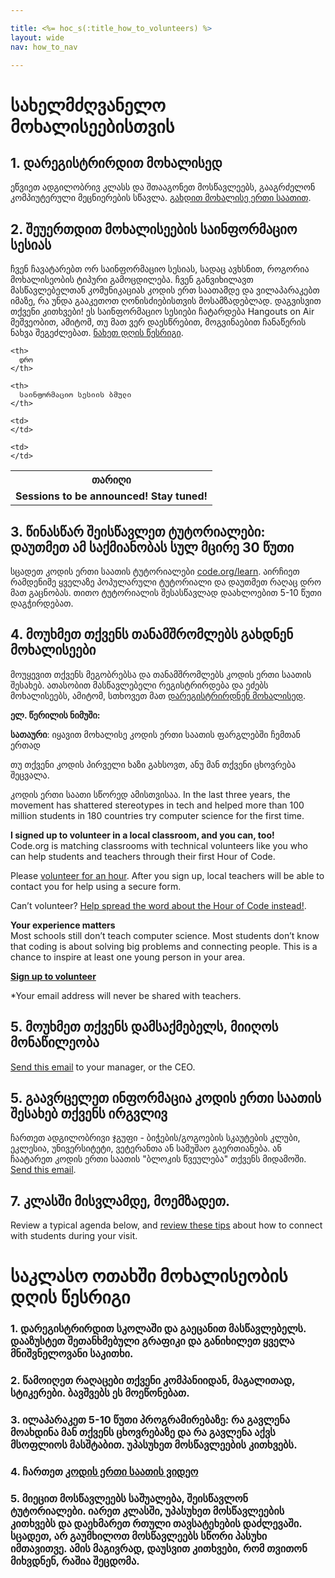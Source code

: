 ```yaml
---

title: <%= hoc_s(:title_how_to_volunteers) %>
layout: wide
nav: how_to_nav

---
```


# სახელმძღვანელო მოხალისეებისთვის

## 1. დარეგისტრირდით მოხალისედ

ეწვიეთ ადგილობრივ კლასს და შთააგონეთ მოსწავლეებს, გააგრძელონ კომპიუტერული მეცნიერების სწავლა. [გახდით მოხალისე ერთი საათით](https://code.org/volunteer/engineer).

## 2. შეუერთდით მოხალისეების საინფორმაციო სესიას

ჩვენ ჩავატარებთ ორ საინფორმაციო სესიას, სადაც ავხსნით, როგორია მოხალისეობის ტიპური გამოცდილება. ჩვენ განვიხილავთ მასწავლებელთან კომუნიკაციას კოდის ერთ საათამდე და ვილაპარაკებთ იმაზე, რა უნდა გააკეთოთ ღონისძიებისთვის მოსამზადებლად. დაგვისვით თქვენი კითხვები! ეს საინფორმაციო სესიები ჩატარდება Hangouts on Air მეშვეობით, ამიტომ, თუ მათ ვერ დაესწრებით, მოგვინაებით ჩანაწერის ნახვა შეგეძლებათ. [ნახეთ დღის წესრიგი](https://docs.google.com/document/d/1y2PjgICSEnYGTD7MT1mvLS6RvA9BJDG4zWheD0ZFIUo/edit?usp=sharing).

<table>
  <tr>
    <th>
      თარიღი
    </th>
    
    <th>
      დრო
    </th>
    
    <th>
      საინფორმაციო სესიის ბმული
    </th>
  </tr>
  
  <tr>
    <td>
      <strong>Sessions to be announced! Stay tuned!</strong>
    </td>
    
    <td>
    </td>
    
    <td>
    </td>
  </tr>
</table>

## 3. წინასწარ შეისწავლეთ ტუტორიალები: დაუთმეთ ამ საქმიანობას სულ მცირე 30 წუთი

სცადეთ კოდის ერთი საათის ტუტორიალები [code.org/learn](https://code.org/learn). აირჩიეთ რამდენიმე ყველაზე პოპულარული ტუტორიალი და დაუთმეთ რაღაც დრო მათ გაცნობას. თითო ტუტორიალის შესასწავლად დაახლოებით 5-10 წუთი დაგჭირდებათ.

## 4. მოუხმეთ თქვენს თანამშრომლებს გახდნენ მოხალისეები

მოუყევით თქვენს მეგობრებსა და თანამშრომლებს კოდის ერთი საათის შესახებ. ათასობით მასწავლებელი რეგისტრირდება და ეძებს მოხალისეებს, ამიტომ, სთხოვეთ მათ [დარეგისტრირდნენ მოხალისედ](https://code.org/volunteer).

**ელ. წერილის ნიმუში:**

**სათაური**: იყავით მოხალისე კოდის ერთი საათის ფარგლებში ჩემთან ერთად

თუ თქვენი კოდის პირველი ხაზი გახსოვთ, ანუ მან თქვენი ცხოვრება შეცვალა.

კოდის ერთი საათი სწორედ ამისთვისაა. In the last three years, the movement has shattered stereotypes in tech and helped more than 100 million students in 180 countries try computer science for the first time.

**I signed up to volunteer in a local classroom, and you can, too!**   
Code.org is matching classrooms with technical volunteers like you who can help students and teachers through their first Hour of Code.

Please [volunteer for an hour](https://code.org/volunteer/engineer). After you sign up, local teachers will be able to contact you for help using a secure form.

Can’t volunteer? [Help spread the word about the Hour of Code instead!](https://hourofcode.com/promote).

**Your experience matters**  
Most schools still don’t teach computer science. Most students don’t know that coding is about solving big problems and connecting people. This is a chance to inspire at least one young person in your area.

**[Sign up to volunteer](https://code.org/volunteer/engineer)**

*Your email address will never be shared with teachers.

## 5. მოუხმეთ თქვენს დამსაქმებელს, მიიღოს მონაწილეობა

[Send this email](https://hourofcode.com/promote/resources#email) to your manager, or the CEO.

## 5. გაავრცელეთ ინფორმაცია კოდის ერთი საათის შესახებ თქვენს ირგვლივ

ჩართეთ ადგილობრივი ჯგუფი - ბიჭების/გოგოების სკაუტების კლუბი, ეკლესია, უნივერსიტეტი, ვეტერანთა ან სამუშაო გაერთიანება. ან ჩაატარეთ კოდის ერთი საათის "ბლოკის წვეულება" თქვენს მიდამოში. [Send this email](https://hourofcode.com/promote/resources#email).

## 7. კლასში მისვლამდე, მოემზადეთ.

Review a typical agenda below, and [review these tips](https://code.org/files/CSTT_Volunteers.pdf) about how to connect with students during your visit.

# საკლასო ოთახში მოხალისეობის დღის წესრიგი

### 1. დარეგისტრირდით სკოლაში და გაეცანით მასწავლებელს. დააზუსტეთ შეთანხმებული გრაფიკი და განიხილეთ ყველა მნიშვნელოვანი საკითხი.

### 2. წამოიღეთ რაღაცები თქვენი კომპანიიდან, მაგალითად, სტიკერები. ბავშვებს ეს მოეწონებათ.

### 3. ილაპარაკეთ 5-10 წუთი პროგრამირებაზე: რა გავლენა მოახდინა მან თქვენს ცხოვრებაზე და რა გავლენა აქვს მსოფლიოს მასშტაბით. უპასუხეთ მოსწავლეების კითხვებს.

### 4. ჩართეთ [კოდის ერთი საათის ვიდეო](https://www.youtube.com/watch?v=2DxWIxec6yo)

### 5. მიეცით მოსწავლეებს საშუალება, შეისწავლონ ტუტორიალები. იარეთ კლასში, უპასუხეთ მოსწავლეების კითხვებს და დაეხმარეთ რთული თავსატეხების დაძლევაში. სცადეთ, არ გაუმხილოთ მოსწავლეებს სწორი პასუხი იმთავითვე. ამის მაგივრად, დაუსვით კითხვები, რომ თვითონ მიხვდნენ, რაშია შეცდომა.